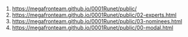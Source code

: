 1. <https://megafronteam.github.io/0001Runet/public/>
2. <https://megafronteam.github.io/0001Runet/public/02-experts.html>
3. <https://megafronteam.github.io/0001Runet/public/03-nominees.html>
4. <https://megafronteam.github.io/0001Runet/public/00-modal.html>